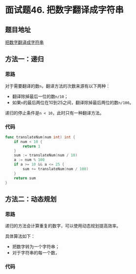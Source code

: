 # 面试题46. 把数字翻译成字符串

## 题目地址

[把数字翻译成字符串](https://leetcode-cn.com/problems/ba-shu-zi-fan-yi-cheng-zi-fu-chuan-lcof/)

## 方法一：递归

### 思路

对于需要翻译的数`n`，翻译方法的次数来源有以下两种：
* 翻译除掉最后一位的数`n/10`；
* 如果`n`的最后两位在10到25之间，翻译除掉最后两位的数`n/100`。

递归的停止条件是`n < 10`，此时只有一种翻译方法。

### 代码

```Go
func translateNum(num int) int {
    if num < 10 {
        return 1
    } 
    sum := translateNum(num / 10)
    a := num % 100
    if a >= 10 && a <= 25 {
        sum += translateNum(num / 100)
    }
    return sum
}
```

## 方法二：动态规划

### 思路

递归的方法会计算重复的数字，可以使用动态规划提高效率。

具体算法如下：
* 把数字转为一个字符串；
* 对于字符串的每一个数，

### 代码


